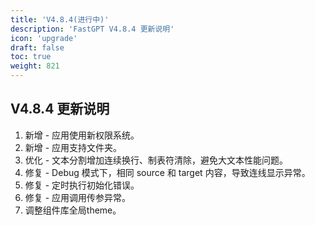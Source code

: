 ```yaml
---
title: 'V4.8.4(进行中)'
description: 'FastGPT V4.8.4 更新说明'
icon: 'upgrade'
draft: false
toc: true
weight: 821
---
```


<!-- ## 升级指南

- fastgpt 镜像 tag 修改成 v4.8.4
- fastgpt-sandbox 镜像 tag 修改成 v4.8.4 (选择性，无变更)
- 商业版镜像 tag 修改成 v4.8.4 -->

## V4.8.4 更新说明

1. 新增 - 应用使用新权限系统。
2. 新增 - 应用支持文件夹。
3. 优化 - 文本分割增加连续换行、制表符清除，避免大文本性能问题。
4. 修复 - Debug 模式下，相同 source 和 target 内容，导致连线显示异常。
5. 修复 - 定时执行初始化错误。
6. 修复 - 应用调用传参异常。
7. 调整组件库全局theme。